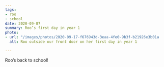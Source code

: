 ```yaml
---
tags:
- roo
- school
date: 2020-09-07
summary: Roo’s first day in year 1
photo:
- url: "/images/photos/2020-09-17-f676943d-3eaa-4fe0-9b3f-b21926e3b01a.jpeg"
  alt: Roo outside our front door on her first day in year 1

---
```

Roo’s back to school! 